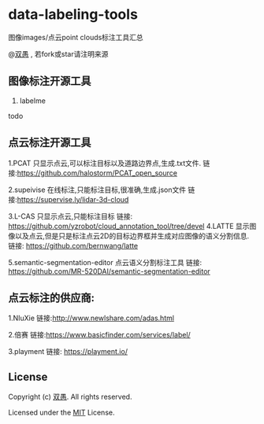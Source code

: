 # data-labeling-tools
图像images/点云point clouds标注工具汇总


@[双愚](https://github.com/HuangCongQing) , 若fork或star请注明来源


## 图像标注开源工具
1. labelme


todo

## 点云标注开源工具
1.PCAT 只显示点云,可以标注目标以及道路边界点,生成.txt文件.
链接:https://github.com/halostorm/PCAT_open_source

2.supeivise 在线标注,只能标注目标,很准确,生成.json文件
链接:https://supervise.ly/lidar-3d-cloud

3.L-CAS  只显示点云,只能标注目标
链接: https://github.com/yzrobot/cloud_annotation_tool/tree/devel
4.LATTE  显示图像以及点云,但是只是标注点云2D的目标边界框并生成对应图像的语义分割信息.
链接: https://github.com/bernwang/latte

5.semantic-segmentation-editor 点云语义分割标注工具
链接: https://github.com/MR-520DAI/semantic-segmentation-editor


## 点云标注的供应商:
1.NIuXie
链接:http://www.newlshare.com/adas.html


2.倍赛
链接:https://www.basicfinder.com/services/label/


3.playment
链接: https://playment.io/



## License

Copyright (c) [双愚](https://github.com/HuangCongQing/data-labeling-tools). All rights reserved.

Licensed under the [MIT](./LICENSE) License.

